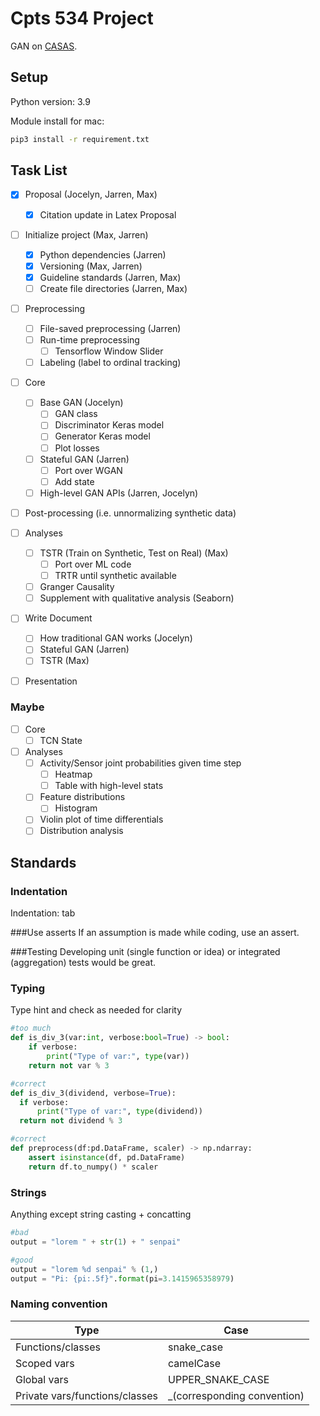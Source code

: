 # Cpts 534 Project
GAN on [CASAS](https://duckduckgo.com).

## Setup
Python version: 3.9

Module install for mac:
```bash
pip3 install -r requirement.txt
```

## Task List
- [x] Proposal (Jocelyn, Jarren, Max) 
  - [x] Citation update in Latex Proposal
- [ ] Initialize project (Max, Jarren)
  - [x] Python dependencies (Jarren)
  - [x] Versioning (Max, Jarren)
  - [x] Guideline standards (Jarren, Max)
  - [ ] Create file directories (Jarren, Max)
- [ ] Preprocessing
  - [ ] File-saved preprocessing (Jarren)
  - [ ] Run-time preprocessing
    - [ ] Tensorflow Window Slider
  - [ ] Labeling (label to ordinal tracking)
- [ ] Core
  - [ ] Base GAN (Jocelyn)
    - [ ] GAN class
    - [ ] Discriminator Keras model
    - [ ] Generator Keras model
    - [ ] Plot losses
  - [ ] Stateful GAN (Jarren)
    - [ ] Port over WGAN
    - [ ] Add state
  - [ ] High-level GAN APIs (Jarren, Jocelyn)
- [ ] Post-processing (i.e. unnormalizing synthetic data)
- [ ] Analyses 
  - [ ] TSTR (Train on Synthetic, Test on Real) (Max)
    - [ ] Port over ML code
    - [ ] TRTR until synthetic available
  - [ ] Granger Causality
  - [ ] Supplement with qualitative analysis (Seaborn)
- [ ] Write Document
  - [ ] How traditional GAN works (Jocelyn)
  - [ ] Stateful GAN (Jarren)
  - [ ] TSTR (Max)
- [ ] Presentation


### Maybe
- [ ] Core
  - [ ] TCN State
- [ ] Analyses
  - [ ] Activity/Sensor joint probabilities given time step
    - [ ] Heatmap
    - [ ] Table with high-level stats
  - [ ] Feature distributions
    - [ ] Histogram
  - [ ] Violin plot of time differentials
  - [ ] Distribution analysis

## Standards

### Indentation
Indentation: tab

###Use asserts
If an assumption is made while coding, use an assert.


###Testing
Developing unit (single function or idea) or integrated (aggregation) tests would be great.

### Typing
Type hint and check as needed for clarity
```python
#too much
def is_div_3(var:int, verbose:bool=True) -> bool:
    if verbose:
        print("Type of var:", type(var))
    return not var % 3

#correct
def is_div_3(dividend, verbose=True):
  if verbose:
      print("Type of var:", type(dividend))
  return not dividend % 3

#correct
def preprocess(df:pd.DataFrame, scaler) -> np.ndarray:
    assert isinstance(df, pd.DataFrame)
    return df.to_numpy() * scaler
```

### Strings
Anything except string casting + concatting
```python
#bad
output = "lorem " + str(1) + " senpai"

#good
output = "lorem %d senpai" % (1,)
output = "Pi: {pi:.5f}".format(pi=3.1415965358979)
```

### Naming convention
| Type                           | Case                        |
|--------------------------------|-----------------------------|
| Functions/classes              | snake_case                  |
| Scoped vars                    | camelCase                   |
| Global vars                    | UPPER_SNAKE_CASE            |
| Private vars/functions/classes | _(corresponding convention) |
